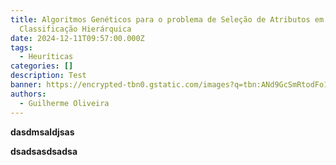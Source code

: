 ```yaml
---
title: Algoritmos Genéticos para o problema de Seleção de Atributos em
  Classificação Hierárquica
date: 2024-12-11T09:57:00.000Z
tags:
  - Heuríticas
categories: []
description: Test
banner: https://encrypted-tbn0.gstatic.com/images?q=tbn:ANd9GcSmRtodFo1eW8Q1HOdbaTDMS1p3AjN0tsGqQA&s
authors:
  - Guilherme Oliveira
---
```

**dasdmsaldjsas**

**dsadsasdsadsa**
